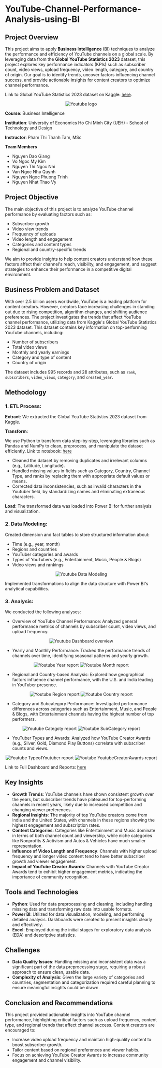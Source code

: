 # YouTube-Channel-Performance-Analysis-using-BI
## Project Overview
This project aims to apply **Business Intelligence** (BI) techniques to analyze the performance and efficiency of YouTube channels on a global scale. By leveraging data from the **Global YouTube Statistics 2023** dataset, this project explores key performance indicators (KPIs) such as subscriber count, video views, upload frequency, video length, category, and country of origin. Our goal is to identify trends, uncover factors influencing channel success, and provide actionable insights for content creators to optimize channel performance.

Link to Global YouTube Statistics 2023 dataset on Kaggle: [here](https://www.kaggle.com/datasets/nelgiriyewithana/global-youtube-statistics-2023).

<p align="center">
  <img src="https://github.com/nnbankdeyu/YouTube-Channel-Performance-Analysis-Using-BI/blob/main/youtube%20logo.png" alt="Youtube logo">
</p>

**Course**: Business Intelligence

**Institution**: University of Economics Ho Chi Minh City (UEH) - School of Technology and Design

**Instructor**: Pham Thi Thanh Tam, MSc

**Team Members**
- Nguyen Dao Giang
- Vo Ngoc My Kim
- Nguyen Thi Ngoc Nhi
- Van Ngoc Nhu Quynh
- Nguyen Ngoc Phuong Trinh
- Nguyen Nhat Thao Vy

## Project Objective
The main objective of this project is to analyze YouTube channel performance by evaluating factors such as:
- Subscriber growth
- Video view trends
- Frequency of uploads
- Video length and engagement
- Categories and content types
- Regional and country-specific trends

We aim to provide insights to help content creators understand how these factors affect their channel's reach, visibility, and engagement, and suggest strategies to enhance their performance in a competitive digital environment.

## Business Problem and Dataset
With over 2.5 billion users worldwide, YouTube is a leading platform for content creators. However, creators face increasing challenges in standing out due to rising competition, algorithm changes, and shifting audience preferences. The project investigates the trends that affect YouTube channel performance, utilizing data from Kaggle's Global YouTube Statistics 2023 dataset. This dataset contains key information on top-performing YouTube channels, including:
- Number of subscribers
- Total video views
- Monthly and yearly earnings
- Category and type of content
- Country of origin

The dataset includes 995 records and 28 attributes, such as `rank`, `subscribers`, `video_views`, `category`, and `created_year`.

## Methodology
### 1. ETL Process:
**Extract**: We extracted the Global YouTube Statistics 2023 dataset from Kaggle.

**Transform**:

We use Python to transform data step-by-step, leveraging libraries such as Pandas and NumPy to clean, preprocess, and manipulate the dataset efficiently.
Link to notebook: [here](https://colab.research.google.com/drive/1Pkp7p3wxRNUWJRbc6AbpSfRkZe9S_N7T?usp=sharing)

- Cleaned the dataset by removing duplicates and irrelevant columns (e.g., Latitude, Longitude).
- Handled missing values in fields such as Category, Country, Channel Type, and ranks by replacing them with appropriate default values or means.
- Corrected data inconsistencies, such as invalid characters in the Youtuber field, by standardizing names and eliminating extraneous characters.

**Load**: The transformed data was loaded into Power BI for further analysis and visualization.
  
### 2. Data Modeling:
Created dimension and fact tables to store structured information about:
- Time (e.g., year, month)
- Regions and countries
- YouTuber categories and awards
- Types of YouTubers (e.g., Entertainment, Music, People & Blogs)
- Video views and rankings

<p align="center">
  <img src="https://github.com/nnbankdeyu/YouTube-Channel-Performance-Analysis-Using-BI/blob/main/BI_Youtube_Data%20Modeling.png" alt="Youtube Data Modeling">
</p>  

Implemented transformations to align the data structure with Power BI's analytical capabilities.

### 3. Analysis:
We conducted the following analyses:
- Overview of YouTube Channel Performance: Analyzed general performance metrics of channels by subscriber count, video views, and upload frequency.

<p align="center">
  <img src="https://github.com/nnbankdeyu/YouTube-Channel-Performance-Analysis-Using-BI/blob/main/Youtube_Dashboard%20overview.png" alt="Youtube Dashboard overview">
</p> 
  
- Yearly and Monthly Performance: Tracked the performance trends of channels over time, identifying seasonal patterns and yearly growth.

<p align="center">
  <img src="https://github.com/nnbankdeyu/YouTube-Channel-Performance-Analysis-Using-BI/blob/main/Youtube_Year%20report.png" alt="Youtube Year report">
  <img src="https://github.com/nnbankdeyu/YouTube-Channel-Performance-Analysis-Using-BI/blob/main/Youtube_Month%20report.png" alt="Youtube Month report">  
</p> 

- Regional and Country-based Analysis: Explored how geographical factors influence channel performance, with the U.S. and India leading in YouTuber presence.

<p align="center">
  <img src="https://github.com/nnbankdeyu/YouTube-Channel-Performance-Analysis-Using-BI/blob/main/Youtube_Region%20report.png" alt="Youtube Region report">
  <img src="https://github.com/nnbankdeyu/YouTube-Channel-Performance-Analysis-Using-BI/blob/main/Youtube_Country%20report.png" alt="Youtube Country report">  
</p> 

- Category and Subcategory Performance: Investigated performance differences across categories such as Entertainment, Music, and People & Blogs, with Entertainment channels having the highest number of top performers.

<p align="center">
  <img src="https://github.com/nnbankdeyu/YouTube-Channel-Performance-Analysis-Using-BI/blob/main/Youtube_Category%20report.png" alt="Youtube Categoty report">
  <img src="https://github.com/nnbankdeyu/YouTube-Channel-Performance-Analysis-Using-BI/blob/main/Youtube_SubCategory%20report.png" alt="Youtube SubCategory report">  
</p> 
  
- YouTuber Types and Awards: Analyzed how YouTube Creator Awards (e.g., Silver, Gold, Diamond Play Buttons) correlate with subscriber counts and views.

<p align="center">
  <img src="https://github.com/nnbankdeyu/YouTube-Channel-Performance-Analysis-Using-BI/blob/main/Youtube_TypeofYoutuber%20report.png" alt="Youtube TypeofYoutuber report">
  <img src="https://github.com/nnbankdeyu/YouTube-Channel-Performance-Analysis-Using-BI/blob/main/Youtube_YoutubeCreatorAwards%20report.png" alt="Youtube YoutubeCreatorAwards report">  
</p> 

Link to Full Dashboard and Reports: [here](https://github.com/nnbankdeyu/YouTube-Channel-Performance-Analysis-Using-BI/blob/main/BI_Youtube_Dashboard_Reports.pdf)


## Key Insights
- **Growth Trends**: YouTube channels have shown consistent growth over the years, but subscriber trends have plateaued for top-performing channels in recent years, likely due to increased competition and changing viewer preferences.
- **Regional Insights**: The majority of top YouTube creators come from India and the United States, with channels in these regions showing the highest engagement and subscription rates.
- **Content Categories**: Categories like Entertainment and Music dominate in terms of both channel count and viewership, while niche categories like Nonprofits & Activism and Autos & Vehicles have much smaller representation.
- **Influence of Video Length and Frequency**: Channels with higher upload frequency and longer video content tend to have better subscriber growth and viewer engagement.
- **Impact of YouTube Creator Awards**: Channels with YouTube Creator Awards tend to exhibit higher engagement metrics, indicating the importance of community recognition.

## Tools and Technologies
- **Python**: Used for data preprocessing and cleaning, including handling missing data and transforming raw data into usable formats.
- **Power BI**: Utilized for data visualization, modeling, and performing detailed analysis. Dashboards were created to present insights clearly and effectively.
- **Excel**: Employed during the initial stages for exploratory data analysis (EDA) and descriptive statistics.

## Challenges
- **Data Quality Issues**: Handling missing and inconsistent data was a significant part of the data preprocessing stage, requiring a robust approach to ensure clean, usable data.
- **Complexity of Analysis**: Given the large variety of categories and countries, segmentation and categorization required careful planning to ensure meaningful insights could be drawn.

## Conclusion and Recommendations
This project provided actionable insights into YouTube channel performance, highlighting critical factors such as upload frequency, content type, and regional trends that affect channel success. Content creators are encouraged to:
- Increase video upload frequency and maintain high-quality content to boost subscriber growth.
- Tailor content based on regional preferences and viewer habits.
- Focus on achieving YouTube Creator Awards to increase community engagement and channel visibility.
